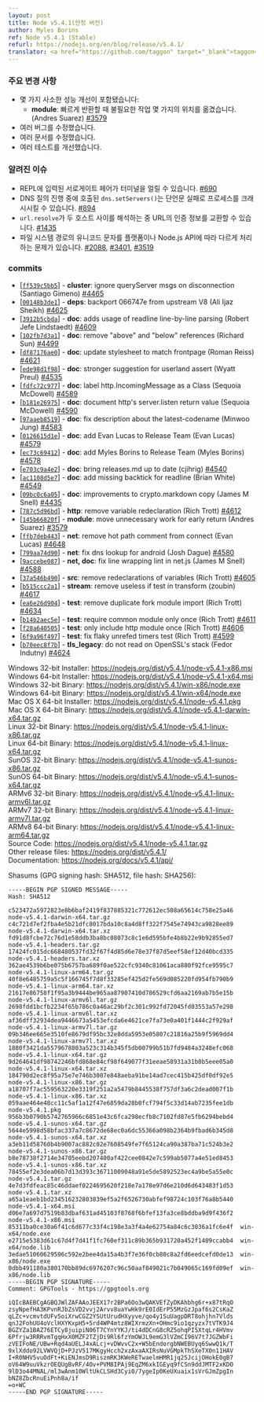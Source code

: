```yaml
---
layout: post
title: Node v5.4.1(안정 버전)
author: Myles Borins
ref: Node v5.4.1 (Stable)
refurl: https://nodejs.org/en/blog/release/v5.4.1/
translator: <a href="https://github.com/taggon" target="_blank">taggon</a>
---
```


<!--
### Notable Changes

* Minor performance improvements:
  - **module**: move unnecessary work for early return (Andres Suarez) [#3579](https://github.com/nodejs/node/pull/3579)
* Various bug fixes
* Various doc fixes
* Various test improvements
-->
### 주요 변경 사항

* 몇 가지 사소한 성능 개선이 포함됐습니다:
  - **module**: 빠르게 반환할 때 불필요한 작업 몇 가지의 위치를 옮겼습니다. (Andres Suarez) [#3579](https://github.com/nodejs/node/pull/3579)
* 여러 버그를 수정했습니다.
* 여러 문서를 수정했습니다.
* 여러 테스트를 개선했습니다.

<!--
### Known issues

* Surrogate pair in REPL can freeze terminal. [#690](https://github.com/nodejs/node/issues/690)
* Calling `dns.setServers()` while a DNS query is in progress can cause the process to crash on a failed assertion. [#894](https://github.com/nodejs/node/issues/894)
* `url.resolve` may transfer the auth portion of the url when resolving between two full hosts, see [#1435](https://github.com/nodejs/node/issues/1435).
* Unicode characters in filesystem paths are not handled consistently across platforms or Node.js APIs. See [#2088](https://github.com/nodejs/node/issues/2088), [#3401](https://github.com/nodejs/node/issues/3401) and [#3519](https://github.com/nodejs/node/issues/3519).
-->
### 알려진 이슈

* REPL에 입력된 서로게이트 페어가 터미널을 얼릴 수 있습니다. [#690](https://github.com/nodejs/node/issues/690)
* DNS 질의 진행 중에 호출된 `dns.setServers()`는 단언문 실패로 프로세스를 크래시시킬 수 있습니다. [#894](https://github.com/nodejs/node/issues/894)
* `url.resolve`가 두 호스트 사이를 해석하는 중 URL의 인증 정보를 교환할 수 있습니다. [#1435](https://github.com/nodejs/node/issues/1435)
* 파일 시스템 경로의 유니코드 문자를 플랫폼이나 Node.js API에 따라 다르게 처리하는 문제가 있습니다. [#2088](https://github.com/nodejs/node/issues/2088), [#3401](https://github.com/nodejs/node/issues/3401), [#3519](https://github.com/nodejs/node/issues/3519)

### commits

* [[`ff539c5bb5`](https://github.com/nodejs/node/commit/ff539c5bb5)] - **cluster**: ignore queryServer msgs on disconnection (Santiago Gimeno) [#4465](https://github.com/nodejs/node/pull/4465)
* [[`00148b3de1`](https://github.com/nodejs/node/commit/00148b3de1)] - **deps**: backport 066747e from upstream V8 (Ali Ijaz Sheikh) [#4625](https://github.com/nodejs/node/pull/4625)
* [[`3912b5cbda`](https://github.com/nodejs/node/commit/3912b5cbda)] - **doc**: adds usage of readline line-by-line parsing (Robert Jefe Lindstaedt) [#4609](https://github.com/nodejs/node/pull/4609)
* [[`102fb7d3a1`](https://github.com/nodejs/node/commit/102fb7d3a1)] - **doc**: remove "above" and "below" references (Richard Sun) [#4499](https://github.com/nodejs/node/pull/4499)
* [[`df87176ae0`](https://github.com/nodejs/node/commit/df87176ae0)] - **doc**: update stylesheet to match frontpage (Roman Reiss) [#4621](https://github.com/nodejs/node/pull/4621)
* [[`ede98d1f98`](https://github.com/nodejs/node/commit/ede98d1f98)] - **doc**: stronger suggestion for userland assert (Wyatt Preul) [#4535](https://github.com/nodejs/node/pull/4535)
* [[`fdfc72c977`](https://github.com/nodejs/node/commit/fdfc72c977)] - **doc**: label http.IncomingMessage as a Class (Sequoia McDowell) [#4589](https://github.com/nodejs/node/pull/4589)
* [[`b181e26975`](https://github.com/nodejs/node/commit/b181e26975)] - **doc**: document http's server.listen return value (Sequoia McDowell) [#4590](https://github.com/nodejs/node/pull/4590)
* [[`97aaeb8519`](https://github.com/nodejs/node/commit/97aaeb8519)] - **doc**: fix description about the latest-codename (Minwoo Jung) [#4583](https://github.com/nodejs/node/pull/4583)
* [[`0126615d1e`](https://github.com/nodejs/node/commit/0126615d1e)] - **doc**: add Evan Lucas to Release Team (Evan Lucas) [#4579](https://github.com/nodejs/node/pull/4579)
* [[`ec73c69412`](https://github.com/nodejs/node/commit/ec73c69412)] - **doc**: add Myles Borins to Release Team (Myles Borins) [#4578](https://github.com/nodejs/node/pull/4578)
* [[`e703c9a4e2`](https://github.com/nodejs/node/commit/e703c9a4e2)] - **doc**: bring releases.md up to date (cjihrig) [#4540](https://github.com/nodejs/node/pull/4540)
* [[`ac1108d5e7`](https://github.com/nodejs/node/commit/ac1108d5e7)] - **doc**: add missing backtick for readline (Brian White) [#4549](https://github.com/nodejs/node/pull/4549)
* [[`09bc0c6a05`](https://github.com/nodejs/node/commit/09bc0c6a05)] - **doc**: improvements to crypto.markdown copy (James M Snell) [#4435](https://github.com/nodejs/node/pull/4435)
* [[`787c5d96bd`](https://github.com/nodejs/node/commit/787c5d96bd)] - **http**: remove variable redeclaration (Rich Trott) [#4612](https://github.com/nodejs/node/pull/4612)
* [[`145b66820f`](https://github.com/nodejs/node/commit/145b66820f)] - **module**: move unnecessary work for early return (Andres Suarez) [#3579](https://github.com/nodejs/node/pull/3579)
* [[`ffb7deb443`](https://github.com/nodejs/node/commit/ffb7deb443)] - **net**: remove hot path comment from connect (Evan Lucas) [#4648](https://github.com/nodejs/node/pull/4648)
* [[`799aa74d90`](https://github.com/nodejs/node/commit/799aa74d90)] - **net**: fix dns lookup for android (Josh Dague) [#4580](https://github.com/nodejs/node/pull/4580)
* [[`9accebe087`](https://github.com/nodejs/node/commit/9accebe087)] - **net, doc**: fix line wrapping lint in net.js (James M Snell) [#4588](https://github.com/nodejs/node/pull/4588)
* [[`37a546b490`](https://github.com/nodejs/node/commit/37a546b490)] - **src**: remove redeclarations of variables (Rich Trott) [#4605](https://github.com/nodejs/node/pull/4605)
* [[`b515ccc2a1`](https://github.com/nodejs/node/commit/b515ccc2a1)] - **stream**: remove useless if test in transform (zoubin) [#4617](https://github.com/nodejs/node/pull/4617)
* [[`ea6e26d904`](https://github.com/nodejs/node/commit/ea6e26d904)] - **test**: remove duplicate fork module import (Rich Trott) [#4634](https://github.com/nodejs/node/pull/4634)
* [[`b14b2aec5e`](https://github.com/nodejs/node/commit/b14b2aec5e)] - **test**: require common module only once (Rich Trott) [#4611](https://github.com/nodejs/node/pull/4611)
* [[`f28a640505`](https://github.com/nodejs/node/commit/f28a640505)] - **test**: only include http module once (Rich Trott) [#4606](https://github.com/nodejs/node/pull/4606)
* [[`6f9a96f497`](https://github.com/nodejs/node/commit/6f9a96f497)] - **test**: fix flaky unrefed timers test (Rich Trott) [#4599](https://github.com/nodejs/node/pull/4599)
* [[`b70eec8f7b`](https://github.com/nodejs/node/commit/b70eec8f7b)] - **tls_legacy**: do not read on OpenSSL's stack (Fedor Indutny) [#4624](https://github.com/nodejs/node/pull/4624)



Windows 32-bit Installer: https://nodejs.org/dist/v5.4.1/node-v5.4.1-x86.msi<br>
Windows 64-bit Installer: https://nodejs.org/dist/v5.4.1/node-v5.4.1-x64.msi<br>
Windows 32-bit Binary: https://nodejs.org/dist/v5.4.1/win-x86/node.exe<br>
Windows 64-bit Binary: https://nodejs.org/dist/v5.4.1/win-x64/node.exe<br>
Mac OS X 64-bit Installer: https://nodejs.org/dist/v5.4.1/node-v5.4.1.pkg<br>
Mac OS X 64-bit Binary: https://nodejs.org/dist/v5.4.1/node-v5.4.1-darwin-x64.tar.gz<br>
Linux 32-bit Binary: https://nodejs.org/dist/v5.4.1/node-v5.4.1-linux-x86.tar.gz<br>
Linux 64-bit Binary: https://nodejs.org/dist/v5.4.1/node-v5.4.1-linux-x64.tar.gz<br>
SunOS 32-bit Binary: https://nodejs.org/dist/v5.4.1/node-v5.4.1-sunos-x86.tar.gz<br>
SunOS 64-bit Binary: https://nodejs.org/dist/v5.4.1/node-v5.4.1-sunos-x64.tar.gz<br>
ARMv6 32-bit Binary: https://nodejs.org/dist/v5.4.1/node-v5.4.1-linux-armv6l.tar.gz<br>
ARMv7 32-bit Binary: https://nodejs.org/dist/v5.4.1/node-v5.4.1-linux-armv7l.tar.gz<br>
ARMv8 64-bit Binary: https://nodejs.org/dist/v5.4.1/node-v5.4.1-linux-arm64.tar.gz<br>
Source Code: https://nodejs.org/dist/v5.4.1/node-v5.4.1.tar.gz<br>
Other release files: https://nodejs.org/dist/v5.4.1/<br>
Documentation: https://nodejs.org/docs/v5.4.1/api/

Shasums (GPG signing hash: SHA512, file hash: SHA256):

```
-----BEGIN PGP SIGNED MESSAGE-----
Hash: SHA512

c523472a5972823e8b6baf2419f837885321c772612ec508a65614c758e25a46  node-v5.4.1-darwin-x64.tar.gz
c4c721d7ef2fba4e5b21dfc8017bda10c8a4d8ff322f7545e74943ca9828ee89  node-v5.4.1-darwin-x64.tar.xz
fd91d8fcbe72c76d1e58ddb3ba8bc08073c8c1e6d595bfe4b8b22e9b92855ed7  node-v5.4.1-headers.tar.gz
17424fc015dc668480537fd32f67f4d85d6e78e37f87d5eef58ef12d40bcd335  node-v5.4.1-headers.tar.xz
362ae4539b6be075b6757ba689f0ae522cfc9340c81061aca880f92fce9595c7  node-v5.4.1-linux-arm64.tar.gz
40f8e6485759a5c5f166745f7d8f33285ef425d2fe569d085220fd954fb790b9  node-v5.4.1-linux-arm64.tar.xz
21617e86758f1f95a3b9444be965aa87907410d786529cfd6aa2169ab7b5e15b  node-v5.4.1-linux-armv6l.tar.gz
2698fdd1bcfb2234f65b786c0a46ac29bf2c301c992fd72045fd03553a57e298  node-v5.4.1-linux-armv6l.tar.xz
af36dff32934dea9446673a5453efcda6e4621ce7fa73e0a401f1444c2f929af  node-v5.4.1-linux-armv7l.tar.gz
09b346ee665e3510fe8679df95bc32e8dda5953e05807c21816a25b9f5969dd4  node-v5.4.1-linux-armv7l.tar.xz
1880f3421da5579678803a523c314b345f5db00799b51b7fd9484a3248efc068  node-v5.4.1-linux-x64.tar.gz
9d264641df98742246bfd868e84cf98f649077f31eeae58931a31b0b5eee05a0  node-v5.4.1-linux-x64.tar.xz
184790d2ec8f95a75e7e746b3007e848aeba91be14ad7cec415b425df0df92e5  node-v5.4.1-linux-x86.tar.gz
a18707f7ac559563220e3319f251a2a5479b8445538f757df3a6c2dead007f1b  node-v5.4.1-linux-x86.tar.xz
059aae464e48cc11c5af1a12f47e6859da28b0fcf794f5c33d14ab7235fee1db  node-v5.4.1.pkg
956b3b0790b5742765966c6851e43c6fca298ecfb8c7102fd87e5fb6294bebd4  node-v5.4.1-sunos-x64.tar.gz
5644e5998d58bfac337a7c8672de68ec0a6dc55366a098b2364b9fbad6b345d8  node-v5.4.1-sunos-x64.tar.xz
a3eb11d58760b4b9007ac882c02e7608549fe7f65124ca90a387ba71c524b3e2  node-v5.4.1-sunos-x86.tar.gz
b8e78738f2714e34705eebd207400af422cee0842e7c599ab5077a4e51ed8453  node-v5.4.1-sunos-x86.tar.xz
78455ef2e3dea06b7d13d393c36711009048a91e5de5892523ec4a9be5a55e0c  node-v5.4.1.tar.gz
4e7d3fdfeac85c46ddaef0224695620f218e7a178e97d6e210d6d643483f1d53  node-v5.4.1.tar.xz
a65a1eaeb1bd234516232803839ef5a2f6526730abfef98724c103f76a8b5440  node-v5.4.1-x64.msi
d06e7a697d7519b83dbaf631ad45103f8768f6bfef13fa3ce8bddba9d9f436f2  node-v5.4.1-x86.msi
85311ba0ce30a6f41c6d677c33f4c198e3a3f4a4e62754a84c6c3036a1fc6e4f  win-x64/node.exe
e2715e5383d61c67d4f7d41f1fc760ef311c89b365b931720a452f1409ccabb4  win-x64/node.lib
3edae51060629596c592e2bee4da15a4b3f7e36f0cb80c8a2fd6eedcefd0de13  win-x86/node.exe
0dbb491180a380170bb89dc6976207c96c50aaf849021c7b049065c169fd09ef  win-x86/node.lib
-----BEGIN PGP SIGNATURE-----
Comment: GPGTools - https://gpgtools.org

iQIcBAEBCgAGBQJWlZAFAAoJEEX17r2BPa6Oo3wQAKVEfZyDKAhbhg6r+x87tRqO
zsyNpefHA3KPvnRJbZsVD2vvj2Arvv8uaYwHk9rE0IdErP55MzGzJpaf6s2CsKaZ
qLZc+vcmvtdUFv5oiXrwCGZ2YSUtUrudHXyyve/qo4y1SuUagpDRT8ohjhn7Vlds
qnJ2FohUU4oVclHXYKxpH5+5rd4WP4mtz8WIXrmzXn+OHmc9io1qzyzx7tVTK9J4
BGZYZa1BAZ76ETCy8juipiN06T7CYnYYKJ/ti4dDCnG8cRZ5ohqPI5XtqLr4HVmv
6Pfrjw3RRRvmTgqHxX0MZF2TZjDi9Rl6fzYmOWJL9emG3lVZmCI96V7t7JGZWbFi
zVEIFoNE/UBw+Rqd4aUELJ4xALcj+vDWvvC2x+W5bEndorgbNWEBUyq6SwwQ1k/T
9xlXddo92LVWVQjD+PJzV517MKgyHcch2xzAxaAXIRsNuVGMpkThSXeTX0n11HAV
I+R0NHV5vuOdFt+KiENJmsD9RiszmRK3KWeRETwaelmHMR1jq25JcijOHokE0gB7
oV64W9uuVkzrOEQUgBvRF/4Ov+PVM8IPAj9EqZM6xkIGEyq9fCSn9ddJMTF2xKDO
9lD3o44MNAL/ml3wAnm10WltUkCLSHd3Cyi0/7ygeIp0KeUXuaix1sVrGJmZpgIn
bNZ8ZbcRnuEiPnh8a/if
=o+WC
-----END PGP SIGNATURE-----

```
